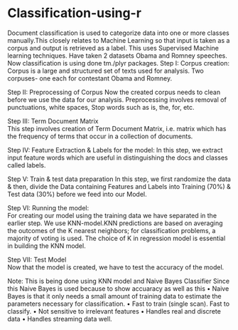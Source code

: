 # Classification-using-r
Document classification is used to categorize data into one or more classes manually.This closely relates to Machine Learning so that input is taken as a corpus and output is retrieved as a label. This uses Supervised Machine learning techniques. 
Have taken 2 datasets Obama and Romney speeches. Now classification is using done tm./plyr packages.
Step I: Corpus creation:
     Corpus is a large and structured set of texts used for analysis. 
        Two corpuses- one each for contestant Obama and Romney.
        
 Step II: Preprocessing of Corpus
      Now the created corpus needs to clean before we use the data for our analysis. Preprocessing involves removal of punctuations, white spaces, Stop words such as is, 
        the, for, etc.
        
 Step III: Term Document Matrix                                                                                 
      This step involves creation of Term Document Matrix, i.e. matrix which has the   frequency of terms that occur in a collection of documents.
 
 Step IV: Feature Extraction & Labels for the model:
        In this step, we extract input feature words which are useful in distinguishing the docs and classes called labels.
 
 Step V: Train & test data preparation
        In this step, we first randomize the data & then, divide the Data containing Features and Labels into Training (70%) & Test data (30%) before we feed into our Model.
        
 Step VI: Running the model:                                                                                        
 For creating our model using the training data we have separated in the earlier step. We use KNN-model.KNN predictions are based on averaging the outcomes of the K nearest neighbors; for classification problems, a majority of voting is used. The choice of K in regression model is essential in building the KNN model.
 
 Step VII: Test Model                                                                                                  
 Now that the model is created, we have to test the accuracy of the model.
 
 Note: This is being done using KNN model and Naive Bayes Classifier
 Since this Naive Bayes is used because to show accuaracy as well as this
• Naive Bayes is that it only needs a small amount of training data to estimate the parameters        necessary for classification.
• Fast to train (single scan). Fast to classify.
• Not sensitive to irrelevant features
• Handles real and discrete data
• Handles streaming data well.



        
       
        

